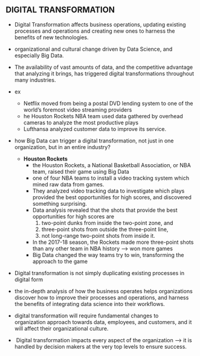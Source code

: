## DIGITAL TRANSFORMATION
- Digital Transformation affects business operations, updating existing processes and operations and creating new ones to harness the benefits of new technologies.
- organizational and cultural change driven by Data Science, and especially Big Data.
- The availability of vast amounts of data, and the competitive advantage that analyzing it brings, has triggered digital transformations throughout many industries.
- ex
  - Netflix moved from being a postal DVD lending system to one of the world’s foremost video streaming providers
  - he Houston Rockets NBA team used data gathered by overhead cameras to analyze the most productive plays
  -  Lufthansa analyzed customer data to improve its service.
- how Big Data can trigger a digital transformation, not just in one organization, but in an entire industry?
  - **Houston Rockets**
    - the Houston Rockets, a National Basketball Association, or NBA team, raised their game using Big Data
    -  one of four NBA teams to install a video tracking system which mined raw data from games.
    -  They analyzed video tracking data to investigate which plays provided the best opportunities for high scores, and discovered something surprising.
    -  Data analysis revealed that the shots that provide the best opportunities for high scores are
       1. two-point dunks from inside the two-point zone, and
       2. three-point shots from outside the three-point line,
       3. not long-range two-point shots from inside it.
    - In the 2017-18 season, the Rockets made more three-point shots than any other team in NBA history --> won more games
    - Big Data changed the way teams try to win, transforming the approach to the game
   
- Digital transformation is not simply duplicating existing processes in digital form
- the in-depth analysis of how the business operates helps organizations discover how to improve their processes and operations, and harness the benefits of integrating data science into their workflows.
- digital transformation will require fundamental changes to organization approach towards data, employees, and customers, and it will affect their organizational culture.
-  Digital transformation impacts every aspect of the organization -->  it is handled by decision makers at the very top levels to ensure success.
